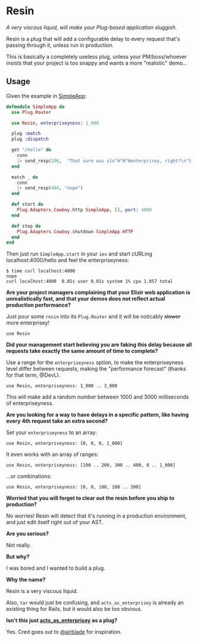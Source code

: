 # Resin

*A very viscous liquid, will make your Plug-based application sluggish.*

Resin is a plug that will add a configurable delay to every request
that's passing through it, unless run in production.

This is basically a completely useless plug, unless your PM/boss/whoever
insists that your project is too snappy and wants a more "realistic"
demo...

## Usage

Given the example in [SimpleApp](examples/simple_app/lib/simple_app.ex):

```elixir
defmodule SimpleApp do
  use Plug.Router

  use Resin, enterpriseyness: 1_000

  plug :match
  plug :dispatch

  get "/hello" do
    conn
    |> send_resp(200,  "That sure was slo^H^H^Henterprisey, right?\n")
  end

  match _ do
    conn
    |> send_resp(404, "nope")
  end

  def start do
    Plug.Adapters.Cowboy.http SimpleApp, [], port: 4000
  end

  def stop do
    Plug.Adapters.Cowboy.shutdown SimpleApp.HTTP
  end
end
```

Then just run `SimpleApp.start` in your `iex` and start cURLing
localhost:4000/hello and feel the enterpriseyness:

    $ time curl localhost:4000
    nope
    curl localhost:4000  0.01s user 0.01s system 1% cpu 1.057 total


**Are your project managers complaining that your Elixir web application
is unrealistically fast, and that your demos does not reflect actual
production performance?**

Just pour some `resin` into its `Plug.Router` and it will be noticably
~~slower~~ more enterprisey!

    use Resin

**Did your management start believing you are faking this delay because
all requests take exactly the same amount of time to complete?**

Use a range for the `enterpriseyness` option, to make the
enterpriseyness level differ between requests, making the "performance
forecast" (thanks for that term, @DevL).

    use Resin, enterpriseyness: 1_000 .. 3_000

This will make add a random number between 1000 and 3000 milliseconds of
enterpriseyness.

**Are you looking for a way to have delays in a specific pattern, like
having every 4th request take an extra second?**

Set your `enterpriseyness` to an array:

    use Resin, enterpriseyness: [0, 0, 0, 1_000]

It even works with an array of ranges:

    use Resin, enterpriseyness: [100 .. 200, 300 .. 400, 0 .. 1_000]

...or combinations:

    use Resin, enterpriseyness: [0, 0, 100, 100 .. 200]

**Worried that you will forget to clear out the resin before you ship to
production?**

No worries! Resin will detect that it's running in a production
environment, and just edit itself right out of your AST.

**Are you serious?**

Not really.

**But why?**

I was bored and I wanted to build a plug.

**Why the name?**

Resin is a very viscous liquid.

Also, `tar` would just be confusing, and `acts_as_enterprisey` is
already an existing thing for Rails, but it would also be too obvious.

**Isn't this just [acts_as_enterprisey](https://github.com/airblade/acts_as_enterprisey)
as a plug?**

Yes. Cred goes out to [@airblade](https://github.com/airblade) for inspiration.

